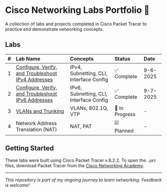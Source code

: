 # Cisco Networking Labs Portfolio 📡

A collection of labs and projects completed in Cisco Packet Tracer to practice and demonstrate networking concepts.

## Labs

| # | Lab Name | Concepts | Status | Date |
| :--- | :--- | :--- | :--- | :--- |
| 1 | [Configure, Verify, and Troubleshoot IPv4 Addresses](lab1.md) | IPv4, Subnetting, CLI, Interface Config | ✅ Complete | 9-6-2025 |
| 2 | [Configure, Verify, and Troubleshoot IPv6 Addresses](lab2.md) | IPv6, Subnetting, CLI, Interface Config | ✅ Complete | 9-7-2025 | 
| 3 | [VLANs and Trunking](/03-stp-vlans-trunking/README.md) | VLANs, 802.1Q, VTP | 🚧 In Progress | - |
| 4 | Network Address Translation (NAT) | NAT, PAT | ☑️ Planned | - |

## Getting Started

These labs were built using Cisco Packet Tracer v.8.2.2. To open the `.pkt` files, download Packet Tracer from the [Cisco Networking Academy](https://www.netacad.com/).

---
*This repository is part of my ongoing journey to learn networking. Feedback is welcome!*
